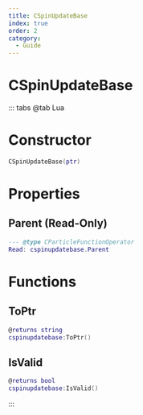```yaml
---
title: CSpinUpdateBase
index: true
order: 2
category:
  - Guide
---
```


# CSpinUpdateBase

::: tabs
@tab Lua
# Constructor
```lua
CSpinUpdateBase(ptr)
```
# Properties
## Parent (Read-Only)
```lua
--- @type CParticleFunctionOperator
Read: cspinupdatebase.Parent
```
# Functions
## ToPtr
```lua
@returns string
cspinupdatebase:ToPtr()
```
## IsValid
```lua
@returns bool
cspinupdatebase:IsValid()
```

:::